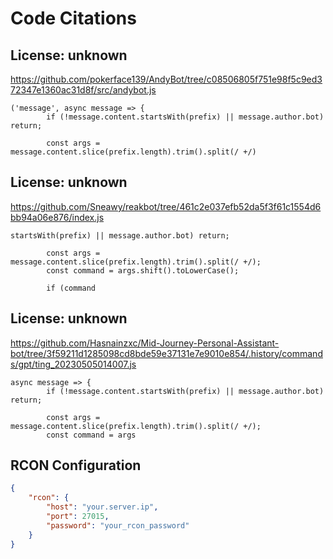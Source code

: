# Code Citations

## License: unknown
https://github.com/pokerface139/AndyBot/tree/c08506805f751e98f5c9ed372347e1360ac31d8f/src/andybot.js

```
('message', async message => {
        if (!message.content.startsWith(prefix) || message.author.bot) return;

        const args = message.content.slice(prefix.length).trim().split(/ +/)
```


## License: unknown
https://github.com/Sneawy/reakbot/tree/461c2e037efb52da5f3f61c1554d6bb94a06e876/index.js

```
startsWith(prefix) || message.author.bot) return;

        const args = message.content.slice(prefix.length).trim().split(/ +/);
        const command = args.shift().toLowerCase();

        if (command
```


## License: unknown
https://github.com/Hasnainzxc/Mid-Journey-Personal-Assistant-bot/tree/3f59211d1285098cd8bde59e37131e7e9010e854/.history/commands/gpt/ting_20230505014007.js

```
async message => {
        if (!message.content.startsWith(prefix) || message.author.bot) return;

        const args = message.content.slice(prefix.length).trim().split(/ +/);
        const command = args
```

## RCON Configuration

```json
{
    "rcon": {
        "host": "your.server.ip",
        "port": 27015,
        "password": "your_rcon_password"
    }
}
```

